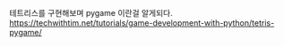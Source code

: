 테트리스를 구현해보며 pygame 이란걸 알게되다. <br>
https://techwithtim.net/tutorials/game-development-with-python/tetris-pygame/ 